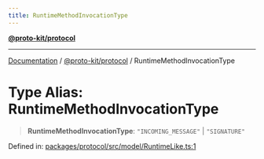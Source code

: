 ```yaml
---
title: RuntimeMethodInvocationType
---
```


[**@proto-kit/protocol**](../README.md)

***

[Documentation](../../../README.md) / [@proto-kit/protocol](../README.md) / RuntimeMethodInvocationType

# Type Alias: RuntimeMethodInvocationType

> **RuntimeMethodInvocationType**: `"INCOMING_MESSAGE"` \| `"SIGNATURE"`

Defined in: [packages/protocol/src/model/RuntimeLike.ts:1](https://github.com/proto-kit/framework/blob/28efa802e3737fc3b77339148b307ef7246f3ef1/packages/protocol/src/model/RuntimeLike.ts#L1)
